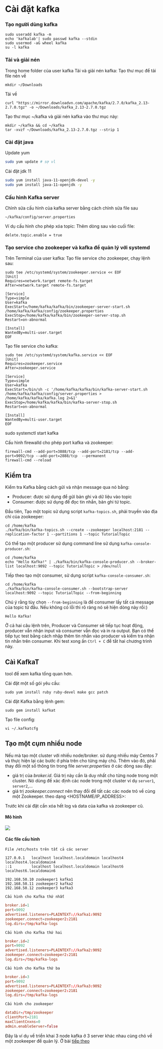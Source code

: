 # Cài đặt kafka

### Tạo người dùng kafka

```
sudo useradd kafka -m
echo 'kafkalab'| sudo passwd kafka --stdin
sudo usermod -aG wheel kafka
su -l kafka
```

### Tải và giải nén


Trong home folder của user kafka
Tải và giải nén kafka:
Tạo thư mục để tải file nén về
```
mkdir ~/Downloads
```
Tải về
```
curl "https://mirror.downloadvn.com/apache/kafka/2.7.0/kafka_2.13-2.7.0.tgz" -o ~/Downloads/kafka_2.13-2.7.0.tgz
```

Tạo thư mục ~/kafka và giải nén kafka vào thư mục này:
```
mkdir ~/kafka && cd ~/kafka
tar -xvzf ~/Downloads/kafka_2.13-2.7.0.tgz --strip 1
```


### Cài đặt java
Update yum		
```sh
sudo yum update # sợ vl
```		

Cài đặt jdk 11		
```sh	
sudo yum install java-11-openjdk-devel -y
sudo yum install java-11-openjdk -y	
```		
### Cấu hình Kafka server
Chỉnh sửa cấu hình của kafka server bằng cách chỉnh sửa file sau
```
~/kafka/config/server.properties
```
Ví dụ cấu hình cho phép xóa topic: Thêm dòng sau vào cuối file:
```
delete.topic.enable = true
```

### Tạo service cho zookeeper và kafka để quản lý với systemd
Trên Terminal của user kafka:
Tạo file service cho zookeeper, chạy lệnh sau:
```
sudo tee /etc/systemd/system/zookeeper.service << EOF
[Unit]
Requires=network.target remote-fs.target
After=network.target remote-fs.target

[Service]
Type=simple
User=kafka
ExecStart=/home/kafka/kafka/bin/zookeeper-server-start.sh /home/kafka/kafka/config/zookeeper.properties
ExecStop=/home/kafka/kafka/bin/zookeeper-server-stop.sh
Restart=on-abnormal

[Install]
WantedBy=multi-user.target
EOF
```

Tạo file service cho kafka:
```
sudo tee /etc/systemd/system/kafka.service << EOF
[Unit]
Requires=zookeeper.service
After=zookeeper.service

[Service]
Type=simple
User=kafka
ExecStart=/bin/sh -c '/home/kafka/kafka/bin/kafka-server-start.sh /home/kafka/kafka/config/server.properties > /home/kafka/kafka/kafka.log 2>&1'
ExecStop=/home/kafka/kafka/bin/kafka-server-stop.sh
Restart=on-abnormal

[Install]
WantedBy=multi-user.target
EOF
```

sudo systemctl start kafka

Cấu hình firewalld cho phép port kafka và zookeeper:
```
firewall-cmd --add-port=3888/tcp --add-port=2181/tcp --add-port=9092/tcp --add-port=2888/tcp  --permanent
firewall-cmd --reload
```

## Kiểm tra

Kiểm tra Kafka bằng cách gửi và nhận message qua nó bằng:
- Producer: được sử dụng để gửi bản ghi và dữ liệu vào topic
- Consumer: được sử dụng để đọc tin nhắn, bản ghi từ topic.


Đầu tiên, Tạo một topic sử dụng script `kafka-topics.sh`, phải truyền vào địa chỉ của zookeeper:
```
cd /home/kafka
./kafka/bin/kafka-topics.sh --create --zookeeper localhost:2181 --replication-factor 1 --partitions 1 --topic TutorialTopic
```

Có thể tạo một producer sử dụng command line sử dụng `kafka-console-producer.sh`:
```
cd /home/kafka
echo "Hello Kafka!" | ./kafka/bin/kafka-console-producer.sh --broker-list localhost:9092 --topic TutorialTopic > /dev/null
```

Tiếp theo tạo một consumer, sử dụng script `kafka-console-consumer.sh`:
```
cd /home/kafka
./kafka/bin/kafka-console-consumer.sh --bootstrap-server localhost:9092 --topic TutorialTopic --from-beginning
```
Chú ý rằng tùy chọn `--from-beginning` là để consumer lấy tất cả message của topic từ đầu.
Nếu không có lỗi thì rõ ràng nó sẽ hiện dòng này rồi:)
```
Hello Kafka!
```

Ở cả hai câu lệnh trên, Producer và Consumer sẽ tiếp tục hoạt động, producer vẫn nhận input và consumer vẫn đọc và in ra output. Bạn có thể tiếp tục test bằng cách nhập thêm tin nhắn vào producer và kiểm tra nhận tin nhắn trên consumer. Khi test xong ấn `Ctrl + C` để tắt hai chương trình này.

## Càì KafkaT

tool để xem kafka tổng quan hơn.

Cài đặt một số gói yêu cầu:
```
sudo yum install ruby ruby-devel make gcc patch
```
Cài đặt Kafka bằng lệnh gem:
```
sudo gem install kafkat
```
Tạo file config:
```
vi ~/.kafkatcfg
```




## Tạo một cụm nhiều node

Nếu mà tạo một cluster với nhiều node/broker. sử dụng nhiều máy Centos 7 và thực hiện lại các bước ở phía trên cho từng máy chủ. Thêm vào đó, phải thay đổi  một số thông tin trong file *server.properties* ở các dòng sau đây:
- giá trị của *broker.id*. Giá trị này cần là duy nhất cho từng node trong một cluster. Nó dùng để xác định các node trong một cluster ví dụ `server1`, `server2`,...
- giá trị *zookeeper.connect* nên thay đổi để tất các các node trỏ về cùng một Zookeeper. theo dạng <HOSTNAME/IP_ADDRESS>:<PORT>


Trước khi cài đặt cần xóa hết log và data của kafka và zookeeper cũ.


#### Mô hình

![](https://i.imgur.com/ts4Wh6n.png)

#### Các file cấu hình
`File /etc/hosts trên tất cả các server`
```
127.0.0.1   localhost localhost.localdomain localhost4 localhost4.localdomain4
::1         localhost localhost.localdomain localhost6 localhost6.localdomain6

192.168.50.10 zookeeper1 kafka1
192.168.50.11 zookeeper2 kafka2
192.168.50.12 zookeeper3 kafka3
```



`Cấu hình cho Kafka thứ nhất`
```conf
broker.id=1
port=9092
advertised.listeners=PLAINTEXT://kafka1:9092
zookeeper.connect=zookeeper2:2181
log.dirs=/tmp/kafka-logs
```

`Cấu hình cho Kafka thứ hai`
```conf
broker.id=2
port=9092
advertised.listeners=PLAINTEXT://kafka2:9092
zookeeper.connect=zookeeper2:2181
log.dirs=/tmp/kafka-logs
```


`Cấu hình cho Kafka thứ ba`
```conf
broker.id=3
port=9092
advertised.listeners=PLAINTEXT://kafka3:9092
zookeeper.connect=zookeeper2:2181
log.dirs=/tmp/kafka-logs
```

`Cấu hình cho zookeeper`
```conf
dataDir=/tmp/zookeeper
clientPort=2181
maxClientCnxns=0
admin.enableServer=false
```


Đây là ví dụ về triển khai 3 node kafka ở 3 server khác nhau cùng chỏ về một zookeeper để quản lý.
Ở bài [tiếp theo](./Zookeeper-cluser-config.md)


